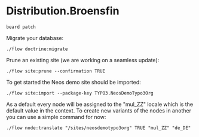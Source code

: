Distribution.Broensfin
======================

    beard patch

Migrate your database:

    ./flow doctrine:migrate

Prune an existing site (we are working on a seamless update):

    ./flow site:prune --confirmation TRUE

To get started the Neos demo site should be imported:

    ./flow site:import --package-key TYPO3.NeosDemoTypo3Org

As a default every node will be assigned to the "mul_ZZ" locale which is the default value in the context. To create
new variants of the nodes in another you can use a simple command for now:

    ./flow node:translate "/sites/neosdemotypo3org" TRUE "mul_ZZ" "de_DE"
